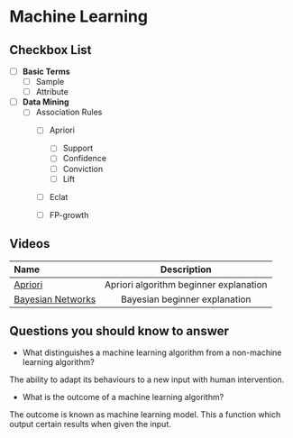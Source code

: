 # Machine Learning

## Checkbox List

- [ ] **Basic Terms**
  - [ ] Sample
  - [ ] Attribute

- [ ] **Data Mining**
  - [ ] Association Rules
    - [ ] Apriori
      - [ ] Support
      - [ ] Confidence
      - [ ] Conviction
      - [ ] Lift
    - [ ] Eclat
    - [ ] FP-growth


## Videos

Name | Description
:------|:------:
[Apriori](https://www.youtube.com/watch?v=WGlMlS_Yydk) | Apriori algorithm beginner explanation 
[Bayesian Networks](https://www.youtube.com/watch?v=TuGDMj43ehw) | Bayesian beginner explanation 

## Questions you should know to answer

* What distinguishes a machine learning algorithm from a non-machine learning algorithm?

The ability to adapt its behaviours to a new input with human intervention.

* What is the outcome of a machine learning algorithm?

The outcome is known as machine learning model. This a function which output certain results when given the input.
